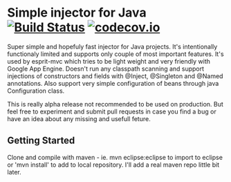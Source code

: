 # Simple injector for Java [![Build Status](https://travis-ci.org/espr-it/injector.svg?branch=master)](https://travis-ci.org/espr-it/injector) [![codecov.io](http://codecov.io/github/espr-it/injector/coverage.svg?branch=master)](http://codecov.io/github/espr-it/injector?branch=master)

Super simple and hopefuly fast injector for Java projects. It's intentionally functionaly limited and supports only couple of most important features. It's used by esprit-mvc which tries to be light weight and very friendly with Google App Engine. Doesn't run any classpath scanning and support injections of constructors and fields with @Inject, @Singleton and @Named annotations. Also support very simple configuration of beans through java Configuration class.

This is really alpha release not recommended to be used on production. But feel free to experiment and submit pull requests in case you find a bug or have an idea about any missing and usefull feture.

## Getting Started

Clone and compile with maven - ie. mvn eclipse:eclipse to import to eclipse or 'mvn install' to add to local repository. I'll add a real maven repo little bit later.

